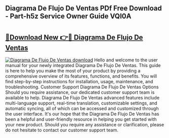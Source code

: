 ## Diagrama De Flujo De Ventas PDf Free Download - Part-h5z Service Owner Guide VQI0A

# <h2><a href="http://dflc0hc.blite.top/?on=Diagrama+De+Flujo+De+Ventas">🔗Download New 👉🔴 Diagrama De Flujo De Ventas</a></h2>

[![Diagrama De Flujo De Ventas download](https://i.imgur.com/lujVjoI.png)](http://dflc0hc.blite.top/?on=Diagrama+De+Flujo+De+Ventas)
Hello and welcome to the user manual for your newly integrated Diagrama De Flujo De Ventas. This guide is here to help you make the most of your product by providing a comprehensive overview of its features, functions, and benefits. You will find step-by-step instructions for installation, usage, maintenance, and troubleshooting. Customer Support Diagrama De Flujo De Ventas Options Should you require assistance, our dedicated customer support team is available to help. Diagrama De Flujo De Ventas advanced features include multi-language support, real-time translation, customizable settings, and automatic syncing, all of which can be accessed and customized through the user interface. It's our hope that the Diagrama De Flujo De Ventas has been a helpful and user-friendly resource in helping you get started with your new product. Should you require any assistance or clarification, please do not hesitate to contact our customer support team.

